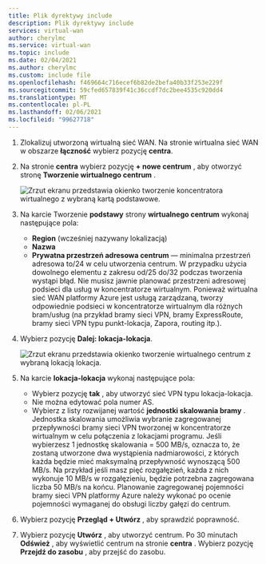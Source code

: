 ```yaml
---
title: Plik dyrektywy include
description: Plik dyrektywy include
services: virtual-wan
author: cherylmc
ms.service: virtual-wan
ms.topic: include
ms.date: 02/04/2021
ms.author: cherylmc
ms.custom: include file
ms.openlocfilehash: f469664c716ecef6b82de2befa40b33f253e229f
ms.sourcegitcommit: 59cfed657839f41c36ccdf7dc2bee4535c920dd4
ms.translationtype: MT
ms.contentlocale: pl-PL
ms.lasthandoff: 02/06/2021
ms.locfileid: "99627718"
---
```

1. Zlokalizuj utworzoną wirtualną sieć WAN. Na stronie wirtualna sieć WAN w obszarze **łączność** wybierz pozycję **centra**.
2. Na stronie **centra** wybierz pozycję **+ nowe centrum** , aby otworzyć stronę **Tworzenie wirtualnego centrum** .

    ![Zrzut ekranu przedstawia okienko tworzenie koncentratora wirtualnego z wybraną kartą podstawowe.](./media/virtual-wan-tutorial-hub-include/basics.png "Podstawy")
3. Na karcie Tworzenie **podstawy** strony **wirtualnego centrum** wykonaj następujące pola:

   * **Region** (wcześniej nazywany lokalizacją)
   * **Nazwa**
   * **Prywatna przestrzeń adresowa centrum** — minimalna przestrzeń adresowa to/24 w celu utworzenia centrum. W przypadku użycia dowolnego elementu z zakresu od/25 do/32 podczas tworzenia wystąpi błąd. Nie musisz jawnie planować przestrzeni adresowej podsieci dla usług w koncentratorze wirtualnym. Ponieważ wirtualna sieć WAN platformy Azure jest usługą zarządzaną, tworzy odpowiednie podsieci w koncentratorze wirtualnym dla różnych bram/usług (na przykład bramy sieci VPN, bramy ExpressRoute, bramy sieci VPN typu punkt-lokacja, Zapora, routing itp.).
4. Wybierz pozycję **Dalej: lokacja-lokacja**.

    ![Zrzut ekranu przedstawia okienko tworzenie wirtualnego centrum z wybraną lokacją lokacja.](./media/virtual-wan-tutorial-hub-include/site-to-site.png "Lokacja-lokacja")

5. Na karcie **lokacja-lokacja** wykonaj następujące pola:

   * Wybierz pozycję **tak** , aby utworzyć sieć VPN typu lokacja-lokacja.
   * Nie można edytować pola numer AS.
   * Wybierz z listy rozwijanej wartość **jednostki skalowania bramy** . Jednostka skalowania umożliwia wybranie zagregowanej przepływności bramy sieci VPN tworzonej w koncentratorze wirtualnym w celu połączenia z lokacjami programu. Jeśli wybierzesz 1 jednostkę skalowania = 500 MB/s, oznacza to, że zostaną utworzone dwa wystąpienia nadmiarowości, z których każda będzie mieć maksymalną przepływność wynoszącą 500 MB/s. Na przykład jeśli masz pięć rozgałęzień, każda z nich wykonuje 10 MB/s w rozgałęzieniu, będzie potrzebna zagregowana liczba 50 MB/s na końcu. Planowanie zagregowanej pojemności bramy sieci VPN platformy Azure należy wykonać po ocenie pojemności wymaganej do obsługi liczby gałęzi do centrum.
6. Wybierz pozycję **Przegląd + Utwórz** , aby sprawdzić poprawność.
7. Wybierz pozycję **Utwórz** , aby utworzyć centrum. Po 30 minutach **Odśwież** , aby wyświetlić centrum na stronie **centra** . Wybierz pozycję **Przejdź do zasobu** , aby przejść do zasobu.
